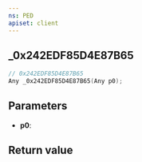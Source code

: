 ```yaml
---
ns: PED
apiset: client
---
```

## _0x242EDF85D4E87B65

```c
// 0x242EDF85D4E87B65
Any _0x242EDF85D4E87B65(Any p0);
```


## Parameters
* **p0**:

## Return value

